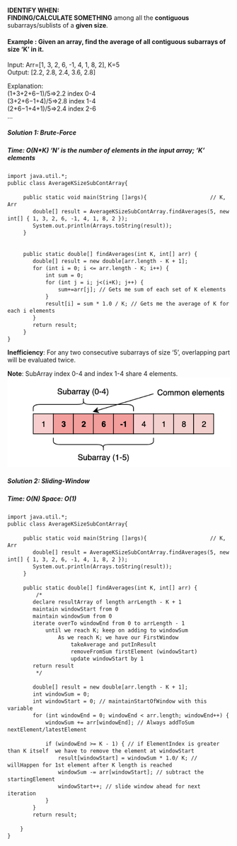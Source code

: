 
**IDENTIFY WHEN:** <br/>
**FINDING/CALCULATE SOMETHING** among all the **contiguous** subarrays/sublists of a **given size**.

#### Example : Given an array, find the average of all contiguous subarrays of size ‘K’ in it.
Input: Arr=[1, 3, 2, 6, -1, 4, 1, 8, 2], K=5<br/>
Output: [2.2, 2.8, 2.4, 3.6, 2.8]<br/>

Explanation:<br/>
(1+3+2+6−1)/5=>2.2 index 0-4<br/>
(3+2+6−1+4)/5=>2.8 index 1-4<br/>
(2+6−1+4+1)/5=>2.4 index 2-6<br/>
...<br/>
#####  Solution 1: Brute-Force
#####  Time: O(N*K)  ‘N’ is the number of elements in the input array; ‘K’ elements
```
import java.util.*;
public class AverageKSizeSubContArray{

     public static void main(String []args){                    // K, Arr
        double[] result = AverageKSizeSubContArray.findAverages(5, new int[] { 1, 3, 2, 6, -1, 4, 1, 8, 2 });
        System.out.println(Arrays.toString(result));
     }
     
     
     public static double[] findAverages(int K, int[] arr) {
        double[] result = new double[arr.length - K + 1];
        for (int i = 0; i <= arr.length - K; i++) {
            int sum = 0;
            for (int j = i; j<(i+K); j++) {
                sum+=arr[j]; // Gets me sum of each set of K elements
            }
            result[i] = sum * 1.0 / K; // Gets me the average of K for each i elements
        }
        return result;
     }
}
```

**Inefficiency**: For any two consecutive subarrays of size ‘5’, overlapping part will be evaluated twice.

**Note**: SubArray index 0-4 and index 1-4 share 4 elements.
![Window of 4 shared elements](sliding-window.png)

#####  Solution 2: Sliding-Window
#####  Time: O(N) Space: O(1)

```
import java.util.*;
public class AverageKSizeSubContArray{

     public static void main(String []args){                    // K, Arr
        double[] result = AverageKSizeSubContArray.findAverages(5, new int[] { 1, 3, 2, 6, -1, 4, 1, 8, 2 });
        System.out.println(Arrays.toString(result));
     }
     
     public static double[] findAverages(int K, int[] arr) {
         /*
        declare resultArray of length arrLength - K + 1 
        maintain windowStart from 0
        maintain windowSum from 0
        iterate overTo windowEnd from 0 to arrLength - 1
            until we reach K; keep on adding to windowSum
                As we reach K; we have our FirstWindow
                    takeAverage and putInResult
                    removeFromSum firstElement (windowStart)
                    update windowStart by 1
        return result
         */

        double[] result = new double[arr.length - K + 1];
        int windowSum = 0;
        int windowStart = 0; // maintainStartOfWindow with this variable
        for (int windowEnd = 0; windowEnd < arr.length; windowEnd++) {
            windowSum += arr[windowEnd]; // Always addToSum nextElement/latestElement

            if (windowEnd >= K - 1) { // if ElementIndex is greater than K itself  we have to remove the element at windowStart
                result[windowStart] = windowSum * 1.0/ K; // willHappen for 1st element after K length is reached
                windowSum -= arr[windowStart]; // subtract the startingElement
                windowStart++; // slide window ahead for next iteration
            }
        }
        return result;
    
    }
}
```